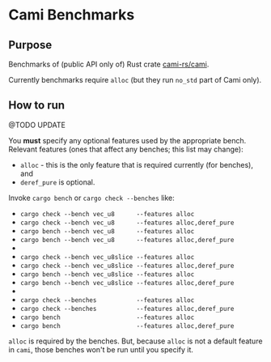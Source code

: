 # Cami Benchmarks

## Purpose

Benchmarks of (public API only of) Rust crate [cami-rs/cami](https://github.com/cami-rs/cami).

Currently benchmarks require `alloc` (but they run `no_std` part of Cami only).

## How to run

@TODO UPDATE

You **must** specify any optional features used by the appropriate bench. Relevant features (ones that affect any benches; this list may change):

- `alloc` - this is the only feature that is required currently (for benches), and
- `deref_pure` is optional.

Invoke `cargo bench` or `cargo check --benches` like:

- `cargo check --bench vec_u8      --features alloc`
- `cargo check --bench vec_u8      --features alloc,deref_pure`
- `cargo bench --bench vec_u8      --features alloc`
- `cargo bench --bench vec_u8      --features alloc,deref_pure`
-
- `cargo check --bench vec_u8slice --features alloc`
- `cargo check --bench vec_u8slice --features alloc,deref_pure`
- `cargo bench --bench vec_u8slice --features alloc`
- `cargo bench --bench vec_u8slice --features alloc,deref_pure`
-
- `cargo check --benches           --features alloc`
- `cargo check --benches           --features alloc,deref_pure`
- `cargo bench                     --features alloc`
- `cargo bench                     --features alloc,deref_pure`

`alloc` is required by the benches. But, because `alloc` is not a default feature in `cami`, those
benches won't be run until you specify it.
